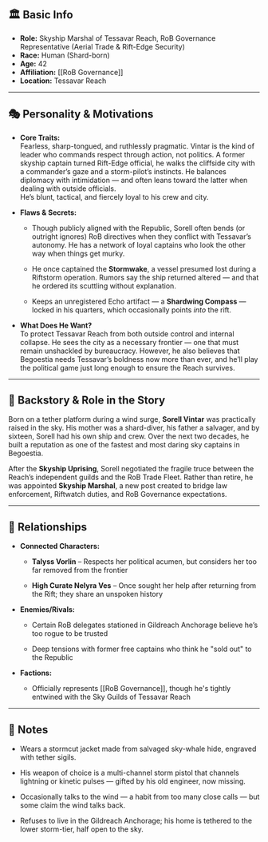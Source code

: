 ## 🏛️ Basic Info

- **Role:** Skyship Marshal of Tessavar Reach, RoB Governance Representative (Aerial Trade & Rift-Edge Security)
- **Race:** Human (Shard-born)    
- **Age:** 42
- **Affiliation:** [[RoB Governance]]
- **Location:** Tessavar Reach

---

## 🎭 Personality & Motivations

- **Core Traits:**  
    Fearless, sharp-tongued, and ruthlessly pragmatic. Vintar is the kind of leader who commands respect through action, not politics. A former skyship captain turned Rift-Edge official, he walks the cliffside city with a commander’s gaze and a storm-pilot’s instincts. He balances diplomacy with intimidation — and often leans toward the latter when dealing with outside officials.  
    He’s blunt, tactical, and fiercely loyal to his crew and city.
    
- **Flaws & Secrets:**
    
    - Though publicly aligned with the Republic, Sorell often bends (or outright ignores) RoB directives when they conflict with Tessavar’s autonomy. He has a network of loyal captains who look the other way when things get murky.
        
    - He once captained the **Stormwake**, a vessel presumed lost during a Riftstorm operation. Rumors say the ship returned altered — and that he ordered its scuttling without explanation.
        
    - Keeps an unregistered Echo artifact — a **Shardwing Compass** — locked in his quarters, which occasionally points _into_ the rift.
        
- **What Does He Want?**  
    To protect Tessavar Reach from both outside control and internal collapse. He sees the city as a necessary frontier — one that must remain unshackled by bureaucracy. However, he also believes that Begoestia needs Tessavar’s boldness now more than ever, and he’ll play the political game just long enough to ensure the Reach survives.
    

---

## 📖 Backstory & Role in the Story

Born on a tether platform during a wind surge, **Sorell Vintar** was practically raised in the sky. His mother was a shard-diver, his father a salvager, and by sixteen, Sorell had his own ship and crew. Over the next two decades, he built a reputation as one of the fastest and most daring sky captains in Begoestia.

After the **Skyship Uprising**, Sorell negotiated the fragile truce between the Reach’s independent guilds and the RoB Trade Fleet. Rather than retire, he was appointed **Skyship Marshal**, a new post created to bridge law enforcement, Riftwatch duties, and RoB Governance expectations.


---

## 🔗 Relationships

- **Connected Characters:**
    
    - **Talyss Vorlin** – Respects her political acumen, but considers her too far removed from the frontier
        
    - **High Curate Nelyra Ves** – Once sought her help after returning from the Rift; they share an unspoken history
        
- **Enemies/Rivals:**
    
    - Certain RoB delegates stationed in Gildreach Anchorage believe he’s too rogue to be trusted
        
    - Deep tensions with former free captains who think he "sold out" to the Republic
        
- **Factions:**
    
    - Officially represents [[RoB Governance]], though he's tightly entwined with the Sky Guilds of Tessavar Reach
        

---

## 📝 Notes

- Wears a stormcut jacket made from salvaged sky-whale hide, engraved with tether sigils.
    
- His weapon of choice is a multi-channel storm pistol that channels lightning or kinetic pulses — gifted by his old engineer, now missing.
    
- Occasionally talks to the wind — a habit from too many close calls — but some claim the wind talks back.
    
- Refuses to live in the Gildreach Anchorage; his home is tethered to the lower storm-tier, half open to the sky.